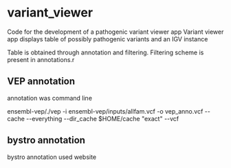 # variant_viewer
Code for the development of a pathogenic variant viewer app
Variant viewer app displays table of possibly pathogenic variants and an IGV instance

Table is obtained through annotation and filtering. Filtering scheme is present in annotations.r

## VEP annotation

annotation was command line

ensembl-vep/./vep -i ensembl-vep/inputs/allfam.vcf -o vep_anno.vcf --cache  --everything --dir_cache $HOME/cache "exact" --vcf

## bystro annotation

bystro annotation used website
